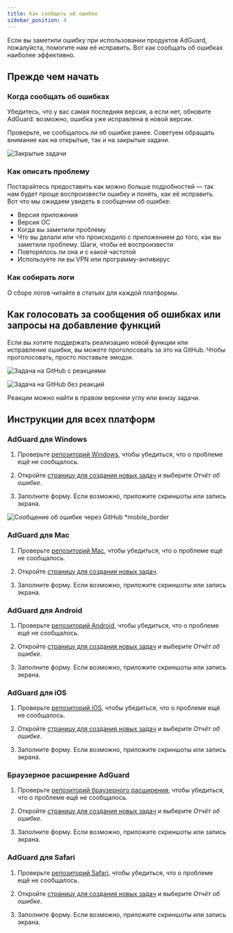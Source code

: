 ```yaml
---
title: Как сообщить об ошибке
sidebar_position: 4
---
```


Если вы заметили ошибку при использовании продуктов AdGuard, пожалуйста, помогите нам её исправить. Вот как сообщать об ошибках наиболее эффективно.

## Прежде чем начать

### Когда сообщать об ошибках

Убедитесь, что у вас самая последняя версия, а если нет, обновите AdGuard: возможно, ошибка уже исправлена в новой версии.

Проверьте, не сообщалось ли об ошибке ранее. Советуем обращать внимание как на открытые, так и на закрытые задачи.

![Закрытые задачи](https://cdn.adtidy.org/content/kb/ad_blocker/general/closed_issues.png)

### Как описать проблему

Постарайтесь предоставить как можно больше подробностей — так нам будет проще воспроизвести ошибку и понять, как её исправить. Вот что мы ожидаем увидеть в сообщении об ошибке:

- Версия приложения
- Версия ОС
- Когда вы заметили проблему
- Что вы делали или что происходило с приложением до того, как вы заметили проблему. Шаги, чтобы её воспроизвести
- Повторялось ли она и с какой частотой
- Используете ли вы VPN или программу-антивирус

### Как собирать логи

О сборе логов читайте в статьях для каждой платформы.

## Как голосовать за сообщения об ошибках или запросы на добавление функций

Если вы хотите поддержать реализацию новой функции или исправление ошибки, вы можете проголосовать за это на GitHub. Чтобы проголосовать, просто поставьте эмодзи.

![Задача на GitHub с реакциями](https://cdn.adtidy.org/content/kb/ad_blocker/general/github_reaction.png)

![Задача на GitHub без реакций](https://cdn.adtidy.org/content/kb/ad_blocker/general/github_reaction2.png)

Реакции можно найти в правом верхнем углу или внизу задачи.

## Инструкции для всех платформ

### AdGuard для Windows

1. Проверьте [репозиторий Windows](https://github.com/AdguardTeam/AdGuardforWindows/issues), чтобы убедиться, что о проблеме ещё не сообщалось.

2. Откройте [страницу для создания новых задач](https://github.com/AdguardTeam/AdguardForWindows/issues/new/choose) и выберите *Отчёт об ошибке*.

3. Заполните форму. Если возможно, приложите скриншоты или запись экрана.

![Сообщение об ошибке через GitHub *mobile_border](https://cdn.adtidy.org/content/kb/ad_blocker/general/windows_gh.png)

### AdGuard для Mac

1. Проверьте [репозиторий Mac](https://github.com/AdguardTeam/AdGuardforMac/issues), чтобы убедиться, что о проблеме ещё не сообщалось.

2. Откройте [страницу для создания новых задач](https://github.com/AdguardTeam/AdguardForMac/issues/new).

3. Заполните форму. Если возможно, приложите скриншоты или запись экрана.

### AdGuard для Android

1. Проверьте [репозиторий Android](https://github.com/AdguardTeam/AdGuardforAndroid/issues), чтобы убедиться, что о проблеме ещё не сообщалось.

2. Откройте [страницу для создания новых задач](https://github.com/AdguardTeam/AdguardForAndroid/issues/new/choose) и выберите *Отчёт об ошибке*.

3. Заполните форму. Если возможно, приложите скриншоты или запись экрана.

### AdGuard для iOS

1. Проверьте [репозиторий iOS](https://github.com/AdguardTeam/AdGuardforiOS/issues), чтобы убедиться, что о проблеме ещё не сообщалось.

2. Откройте [страницу для создания новых задач](https://github.com/AdguardTeam/AdguardForiOS/issues/new/choose) и выберите *Отчёт об ошибке*.

3. Заполните форму. Если возможно, приложите скриншоты или запись экрана.

### Браузерное расширение AdGuard

1. Проверьте [репозиторий браузерного расширения](https://github.com/AdguardTeam/AdguardBrowserExtension/issues/), чтобы убедиться, что о проблеме ещё не сообщалось.

2. Откройте [страницу для создания новых задач](https://github.com/AdguardTeam/AdguardBrowserExtension/issues/new/choose) и выберите *Отчёт об ошибке*.

3. Заполните форму. Если возможно, приложите скриншоты или запись экрана.

### AdGuard для Safari

1. Проверьте [репозиторий Safari](https://github.com/AdguardTeam/AdGuardForSafari/issues), чтобы убедиться, что о проблеме ещё не сообщалось.

2. Откройте [страницу для создания новых задач](https://github.com/AdguardTeam/AdGuardForSafari/issues/new/choose) и выберите *Отчёт об ошибке*.

3. Заполните форму. Если возможно, приложите скриншоты или запись экрана.
